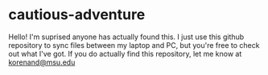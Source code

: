 # cautious-adventure
Hello! I'm suprised anyone has actually found this. I just use this github repository to sync files between my laptop and PC, but you're free to check out what I've got.
If you do actually find this repository, let me know at korenand@msu.edu
